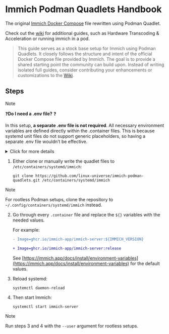 # Immich Podman Quadlets Handbook

The original [Immich Docker Compose](https://github.com/immich-app/immich/blob/main/docker/docker-compose.yml) file rewritten using Podman Quadlet.

Check out the [wiki](https://github.com/linux-universe/immich-podman-quadlets/wiki) for additional guides, such as Hardware Transcoding & Acceleration or running immich in a pod.

>This guide serves as a stock base setup for Immich using Podman Quadlets. It closely follows the structure and intent of the official Docker Compose file provided by Immich. The goal is to provide a shared starting point the community can build upon. Instead of writing isolated full guides, consider contributing your enhancements or customizations to the [Wiki](https://github.com/linux-universe/immich-podman-quadlets/wiki).

## Steps

> [!NOTE]
> ❓**Do I need a .env file?** ❓
> 
> In this setup, **a separate .env file is not required**. All necessary environment variables are defined directly within the .container files. This is because systemd unit files do not support generic placeholders, so having a separate .env file wouldn’t be effective.
> 
> <details>
>    <summary>Click for more details</summary>
>    In the original compose file, there is a separate .env file for configuring your containers. I decided not to use one, as although systemd units support env files, it cannot use generic placeholders within unit (.container) files.
>    
>    This means users would need to edit both the unit and the .env file, defeating the purpose of having a single source of configuration.
> </details>

1. Either clone or manually write the quadlet files to `/etc/containers/systemd/immich`:

   ```shell
   git clone https://github.com/linux-universe/immich-podman-quadlets.git /etc/containers/systemd/immich
   ```

> [!NOTE]
> For rootless Podman setups, clone the repository to `~/.config/containers/systemd/immich` instead.

2. Go through every `.container` file and replace the `${}` variables with the needed values.

   For example:

   ```diff
   - Image=ghcr.io/immich-app/immich-server:${IMMICH_VERSION}
   
   + Image=ghcr.io/immich-app/immich-server:release
   ```

   See [https://immich.app/docs/install/environment-variables](https://immich.app/docs/install/environment-variables) for the default values.

3. Reload systemd:

   ```shell
   systemctl daemon-reload
   ```

4. Then start Immich:

   ```shell
   systemctl start immich-server
   ```
> [!NOTE]
> Run steps 3 and 4 with the `--user` argument for rootless setups.
